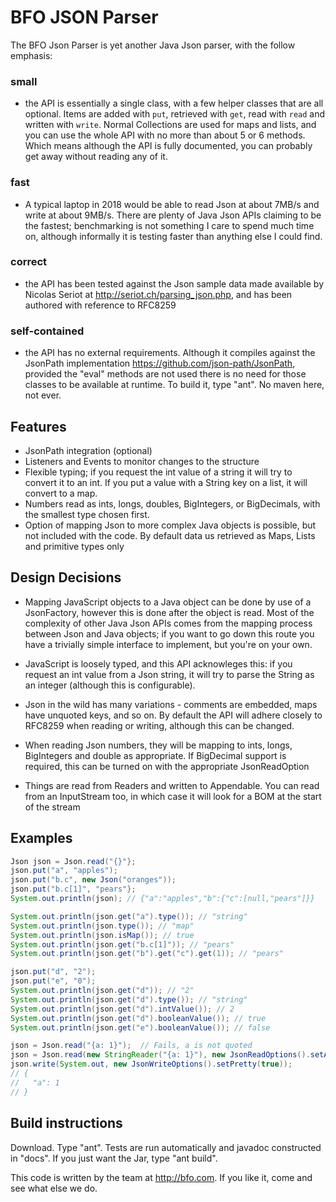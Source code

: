 # BFO JSON Parser

The BFO Json Parser is yet another Java Json parser, with the follow emphasis:

### small
* the API is essentially a single class, with a few helper classes that are all optional. Items are added with `put`, retrieved with `get`, read with `read` and written with `write`. Normal Collections are used for maps and lists, and you can use the whole API with no more than about 5 or 6 methods. Which means although the API is fully documented, you can probably get away without reading any of it.

### fast
* A typical laptop in 2018 would be able to read Json at about 7MB/s and write at about 9MB/s. There are plenty of Java Json APIs claiming to be the fastest; benchmarking is not something I care to spend much time on, although informally it is testing faster than anything else I could find.

### correct
* the API has been tested against the Json sample data made available by Nicolas Seriot at http://seriot.ch/parsing_json.php, and has been authored with reference to RFC8259

### self-contained
* the API has no external requirements. Although it compiles against the JsonPath implementation https://github.com/json-path/JsonPath, provided the "eval" methods are not used there is no need for those classes to be available at runtime. To build it, type "ant". No maven here, not ever.

## Features
* JsonPath integration (optional)
* Listeners and Events to monitor changes to the structure
* Flexible typing; if you request the int value of a string it will try to convert it to an int. If you put a value with a String key on a list, it will convert to a map.
* Numbers read as ints, longs, doubles, BigIntegers, or BigDecimals, with the smallest type chosen first.
* Option of mapping Json to more complex Java objects is possible, but not included with the code. By default data us retrieved as  Maps, Lists and primitive types only

 
## Design Decisions

* Mapping JavaScript objects to a Java object can be done by use of a JsonFactory, however this is done after the object is read. Most of the complexity of other Java Json APIs comes from the mapping process between Json and Java objects; if you want to go down this route you have a trivially simple interface to implement, but you're on your own.
   
* JavaScript is loosely typed, and this API acknowleges this: if you request an int value from a Json string, it will try to parse the String as an integer (although this is configurable).

* Json in the wild has many variations - comments are embedded, maps have unquoted keys, and so on. By default the API will adhere closely to RFC8259 when reading or writing, although this can be changed.

* When reading Json numbers, they will be mapping to ints, longs, BigIntegers and double as appropriate. If BigDecimal support is required, this can be turned on with the appropriate JsonReadOption

* Things are read from Readers and written to Appendable. You can read from an InputStream too, in which case it will look for a BOM at the start of the stream

## Examples
```java
Json json = Json.read("{}"};
json.put("a", "apples");
json.put("b.c", new Json("oranges"));
json.put("b.c[1]", "pears"};
System.out.println(json); // {"a":"apples","b":{"c":[null,"pears"]}}

System.out.println(json.get("a").type()); // "string"
System.out.println(json.type()); // "map"
System.out.println(json.isMap()); // true
System.out.println(json.get("b.c[1]")); // "pears"
System.out.println(json.get("b").get("c").get(1)); // "pears"

json.put("d", "2");
json.put("e", "0");
System.out.println(json.get("d")); // "2"
System.out.println(json.get("d").type()); // "string"
System.out.println(json.get("d").intValue()); // 2
System.out.println(json.get("d").booleanValue()); // true
System.out.println(json.get("e").booleanValue()); // false

json = Json.read("{a: 1}");  // Fails, a is not quoted
json = Json.read(new StringReader("{a: 1}"), new JsonReadOptions().setAllowUnquotedKey(true)); // OK
json.write(System.out, new JsonWriteOptions().setPretty(true));
// {
//   "a": 1
// }
```

## Build instructions
Download. Type "ant". Tests are run automatically and javadoc constructed in "docs". If you just want the Jar, type "ant build".

This code is written by the team at http://bfo.com. If you like it, come and see what else we do.

